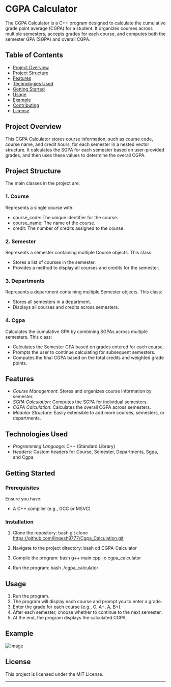 ﻿# CGPA Calculator

The CGPA Calculator is a C++ program designed to calculate the cumulative grade point average (CGPA) for a student. It organizes courses across multiple semesters, accepts grades for each course, and computes both the semester GPA (SGPA) and overall CGPA.

## Table of Contents

- [Project Overview](#project-overview)
- [Project Structure](#project-structure)
- [Features](#features)
- [Technologies Used](#technologies-used)
- [Getting Started](#getting-started)
- [Usage](#usage)
- [Example](#example)
- [Contributing](#contributing)
- [License](#license)

## Project Overview

This CGPA Calculator stores course information, such as course code, course name, and credit hours, for each semester in a nested vector structure. It calculates the SGPA for each semester based on user-provided grades, and then uses these values to determine the overall CGPA.

## Project Structure

The main classes in the project are:

### 1. Course

Represents a single course with:
- course_code: The unique identifier for the course.
- course_name: The name of the course.
- credit: The number of credits assigned to the course.

### 2. Semester

Represents a semester containing multiple Course objects. This class:
- Stores a list of courses in the semester.
- Provides a method to display all courses and credits for the semester.


### 3. Departments

Represents a department containing multiple Semester objects. This class:
- Stores all semesters in a department.
- Displays all courses and credits across semesters.


### 4. Cgpa

Calculates the cumulative GPA by combining SGPAs across multiple semesters. This class:
- Calculates the Semester GPA based on grades entered for each course.
- Prompts the user to continue calculating for subsequent semesters.
- Computes the final CGPA based on the total credits and weighted grade points.

## Features

- *Course Management*: Stores and organizes course information by semester.
- *SGPA Calculation*: Computes the SGPA for individual semesters.
- *CGPA Calculation*: Calculates the overall CGPA across semesters.
- *Modular Structure*: Easily extensible to add more courses, semesters, or departments.

## Technologies Used

- *Programming Language*: C++ (Standard Library)
- *Headers*: Custom headers for Course, Semester, Departments, Sgpa, and Cgpa.

## Getting Started

### Prerequisites

Ensure you have:
- A C++ compiler (e.g., GCC or MSVC)

### Installation

1. Clone the repository:
   bash
   git clone https://github.com/lingesh9777/Cgpa_Calculation.git
   
2. Navigate to the project directory:
   bash
   cd CGPA-Calculator
   
3. Compile the program:
   bash
   g++ main.cpp -o cgpa_calculator
   
4. Run the program:
   bash
   ./cgpa_calculator
   

## Usage

1. Run the program.
2. The program will display each course and prompt you to enter a grade.
3. Enter the grade for each course (e.g., O, A+, A, B+).
4. After each semester, choose whether to continue to the next semester.
5. At the end, the program displays the calculated CGPA.

## Example

![image](https://github.com/user-attachments/assets/b9c91ef5-71f5-484c-895b-128f2a017531)





## License

This project is licensed under the MIT License.

---

